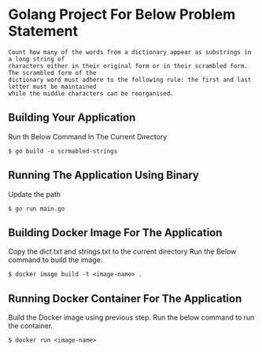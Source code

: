# Golang Project For Below Problem Statement 
```
Count how many of the words from a dictionary appear as substrings in a long string of
characters either in their original form or in their scrambled form. The scrambled form of the
dictionary word must adhere to the following rule: the first and last letter must be maintained
while the middle characters can be reorganised.
```

## Building Your Application

Run th Below Command In The Current Directory

```
$ go build -o scrmabled-strings 
```

## Running The Application Using Binary

Update the path

``` 
$ go run main.go
```

## Building Docker Image For The Application

Copy the dict.txt and strings.txt to the current directory
Run the Below command to build the image. 

```
$ docker image build -t <image-name> .
```

## Running Docker Container For The Application 

Build the Docker image using previous step.
Run the below command to run the container.

```
$ docker run <image-name>
```